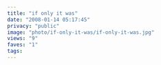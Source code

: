 ```yaml
---
title: "if only it was"
date: "2008-01-14 05:17:45"
privacy: "public"
image: "photo/if-only-it-was/if-only-it-was.jpg"
views: "9"
faves: "1"
tags:
---
```


